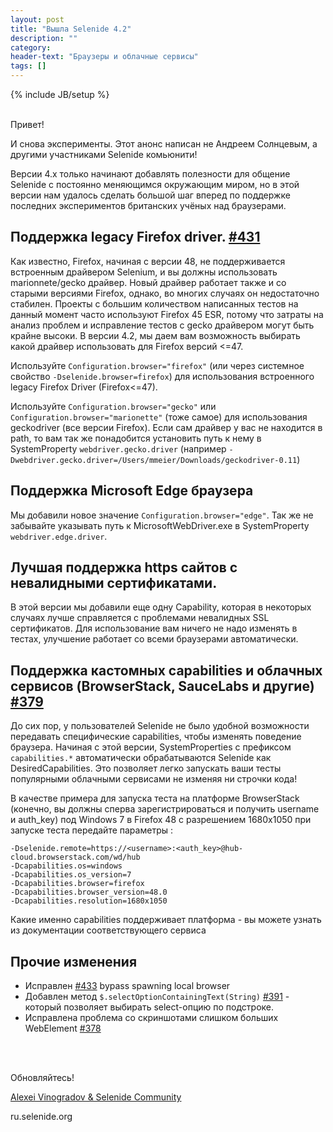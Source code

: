 ```yaml
---
layout: post
title: "Вышла Selenide 4.2"
description: ""
category:
header-text: "Браузеры и облачные сервисы"
tags: []
---
```


{% include JB/setup %}

<br/>
Привет!

И снова эксперименты. Этот анонс написан не Андреем Солнцевым, а другими участниками Selenide комьюнити!

Версии 4.х только начинают добавлять полезности для общение Selenide с постоянно меняющимся окружающим миром,
но в этой версии нам удалось сделать большой шаг вперед по поддержке последних экспериментов британских учёных над браузерами.

## Поддержка legacy Firefox driver. [#431](https://github.com/selenide/selenide/issues/431)

Как известно, Firefox, начиная с версии 48, не поддерживается встроенным драйвером Selenium, и вы должны
использовать marionnete/gecko драйвер. Новый драйвер работает также и со старыми версиями Firefox, однако,
во многих случаях он недостаточно стабилен. Проекты с большим количеством написанных тестов на данный момент
часто используют Firefox 45 ESR, потому что затраты на анализ проблем и исправление тестов с gecko драйвером
могут быть крайне высоки. В версии 4.2, мы даем вам возможность выбирать какой драйвер использовать для Firefox версий <=47. 

Используйте `Configuration.browser="firefox"` (или через системное свойство `-Dselenide.browser=firefox`) 
для использования встроенного legacy Firefox Driver (Firefox<=47).

Используйте `Configuration.browser="gecko"` или `Configuration.browser="marionette"` (тоже самое) 
для использования geckodriver (все версии Firefox). Если сам драйвер у вас не находится в path, то вам так же
понадобится установить путь к нему в SystemProperty `webdriver.gecko.driver` 
(например `-Dwebdriver.gecko.driver=/Users/mmeier/Downloads/geckodriver-0.11`)

## Поддержка Microsoft Edge браузера

Мы добавили новое значение `Configuration.browser="edge"`. Так же не забывайте указывать путь к MicrosoftWebDriver.exe
в SystemProperty `webdriver.edge.driver`.

## Лучшая поддержка https сайтов с невалидными сертификатами. 

В этой версии мы добавили еще одну Capability, которая в некоторых случаях лучше справляется с проблемами невалидных SSL сертификатов.
Для использование вам ничего не надо изменять в тестах, улучшение работает со всеми браузерами автоматически.

## Поддержка кастомных capabilities и облачных сервисов (BrowserStack, SauceLabs и другие) [#379](https://github.com/selenide/selenide/issues/379)

До сих пор, у пользователей Selenide не было удобной возможности передавать специфические capabilities, 
чтобы изменять поведение браузера. Начиная с этой версии, SystemProperties с префиксом `capabilities.*` 
автоматически обрабатываются Selenide как DesiredCapabilities.
Это позволяет легко запускать ваши тесты популярными облачными сервисами не изменяя ни строчки кода!

В качестве примера для запуска теста на платформе BrowserStack (конечно, вы должны сперва зарегистрироваться
и получить username и auth_key) под Windows 7 в Firefox 48 c разрешением 1680х1050 при запуске теста передайте параметры :

```
-Dselenide.remote=https://<username>:<auth_key>@hub-cloud.browserstack.com/wd/hub
-Dcapabilities.os=windows
-Dcapabilities.os_version=7
-Dcapabilities.browser=firefox
-Dcapabilities.browser_version=48.0
-Dcapabilities.resolution=1680x1050
```

Какие именно capabilities поддерживает платформа - вы можете узнать из документации соответствующего сервиса

## Прочие изменения

* Исправлен [#433](https://github.com/selenide/selenide/issues/433) bypass spawning local browser
* Добавлен метод `$.selectOptionContainingText(String)` [#391](https://github.com/selenide/selenide/issues/391) - который позволяет выбирать select-опцию по подстроке.
* Исправлена проблема со скриншотами слишком больших WebElement [#378](https://github.com/selenide/selenide/issues/378)



<br/>
<br/>

Обновляйтесь!

[Alexei Vinogradov & Selenide Community](https://github.com/selenide/selenide)

ru.selenide.org
